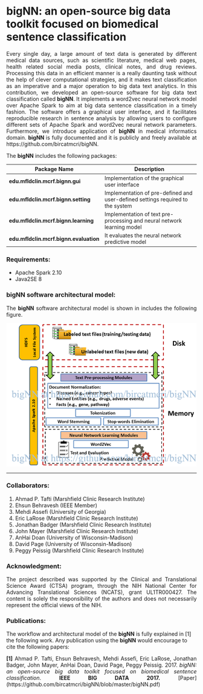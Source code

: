 # bigNN: an open-source big data toolkit focused on biomedical sentence classification

<p align="justify">Every single day, a large amount of text data is generated by different medical data sources, such as scientific literature, medical web pages, health related social media posts, clinical notes, and drug reviews. Processing this data in an efficient manner is a really daunting task without the help of clever computational strategies, and it makes text classification as an imperative and a major operation to big data text analytics. In this contribution, we developed an open-source software for big data text classification called <strong>bigNN</strong>. It implements a word2vec neural network model over Apache Spark to aim at big data sentence classification in a timely fashion. The software offers a graphical user interface, and it facilitates reproducible research in sentence analysis by allowing users to configure different sets of Apache Spark and word2vec neural network parameters. Furthermore, we introduce application of <strong>bigNN</strong> in medical informatics domain. <strong> bigNN </strong> is fully documented and it is publicly and freely available at https://github.com/bircatmcri/bigNN.
</p>

<p align="justify">
The <strong>bigNN</strong> includes the following packages: 

| Package Name        | Description |
| ------------- |-------------|
| <strong>edu.mfldclin.mcrf.bignn.gui</strong>  | Implementation of the graphical user interface |
| <strong>edu.mfldclin.mcrf.bignn.setting</strong> | Implementation of pre-defined and user-defined settings required to the system|
| <strong>edu.mfldclin.mcrf.bignn.learning</strong> | Implementation of text pre-processing and neural network learning model|
| <strong>edu.mfldclin.mcrf.bignn.evaluation</strong> | It evaluates the neural network predictive model|
</p>

### Requirements:
+ Apache Spark 2.10
+ Java2SE 8


### bigNN software architectural model:
<p align="justify">
The <strong>bigNN</strong> software architectural model is shown in includes the following figure.  
</p>


![alt text](https://github.com/bircatmcri/bigNN/blob/master/bigNN%20architecture.png  "bigNN software architectural model")
</p>

---

### Collaborators:

1) Ahmad P. Tafti (Marshfield Clinic Research Institute)
2) Ehsun Behravesh (IEEE Member)
3) Mehdi Assefi (University of Georgia)
4) Eric LaRose (Marshfield Clinic Research Institute)
5) Jonathan Badger (Marshfield Clinic Research Institute)
6) John Mayer (Marshfield Clinic Research Institute)
7) AnHai Doan (University of Wisconsin-Madison)
8) David Page (University of Wisconsin-Madison)
9) Peggy Peissig (Marshfield Clinic Research Institute)




### Acknowledgment:

<p align="justify">
The project described was supported by the Clinical and Translational Science Award (CTSA) program, through the NIH National Center for Advancing Translational Sciences (NCATS), grant UL1TR000427. The content is solely the responsibility of the authors and does not necessarily represent the official views of the NIH.</p>



### Publications:

The workflow and architectural model of the <strong>bigNN</strong> is fully explained in [1] the following work. Any publication using the <strong>bigNN</strong> would encourage to cite the following papers:

<p align="justify">
<strong>[1]</strong> Ahmad P. Tafti, Ehsun Behravesh, Mehdi Assefi, Eric LaRose, Jonathan Badger, John Mayer, AnHai Doan, David Page, Peggy Peissig. 2017. <i>bigNN: an open-source big data toolkit focused on biomedical sentence classification</i>. <strong>IEEE BIG DATA 2017.</strong> [Paper](https://github.com/bircatmcri/bigNN/blob/master/bigNN.pdf)
</p>
